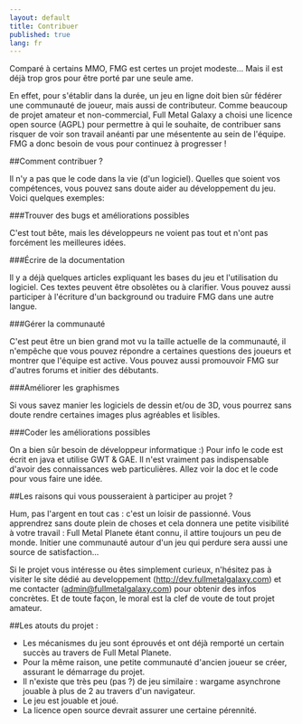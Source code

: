 ```yaml
---
layout: default
title: Contribuer
published: true
lang: fr
---
```


Comparé à certains MMO, FMG est certes un projet modeste... Mais il est déjà trop gros pour être porté par une seule ame.

En effet, pour s'établir dans la durée, un jeu en ligne doit bien sûr fédérer une communauté de joueur, mais aussi de contributeur. Comme beaucoup de projet amateur et non-commercial, Full Metal Galaxy a choisi une licence open source (AGPL) pour permettre à qui le souhaite, de contribuer sans risquer de voir son travail anéanti par une mésentente au sein de l'équipe.
FMG a donc besoin de vous pour continuez à progresser !

##Comment contribuer ?

Il n'y a pas que le code dans la vie (d'un logiciel). Quelles que soient vos compétences, vous pouvez sans doute aider au développement du jeu. Voici quelques exemples:

###Trouver des bugs et améliorations possibles

C'est tout bête, mais les développeurs ne voient pas tout et n'ont pas forcément les meilleures idées.

###Écrire de la documentation

Il y a déjà quelques articles expliquant les bases du jeu et l'utilisation du logiciel. Ces textes peuvent être obsolètes ou à clarifier. Vous pouvez aussi participer à l'écriture d'un background ou traduire FMG dans une autre langue.

###Gérer la communauté

C'est peut être un bien grand mot vu la taille actuelle de la communauté, il n'empêche que vous pouvez répondre a certaines questions des joueurs et montrer que l'équipe est active. Vous pouvez aussi promouvoir FMG sur d'autres forums et initier des débutants.

###Améliorer les graphismes

Si vous savez manier les logiciels de dessin et/ou de 3D, vous pourrez sans doute rendre certaines images plus agréables et lisibles.

###Coder les améliorations possibles

On a bien sûr besoin de développeur informatique :)
Pour info le code est écrit en java et utilise GWT & GAE. Il n'est vraiment pas indispensable d'avoir des connaissances web particulières. Allez voir la doc et le code pour vous faire une idée.

##Les raisons qui vous pousseraient à participer au projet ?

Hum, pas l'argent en tout cas : c'est un loisir de passionné. Vous apprendrez sans doute plein de choses et cela donnera une petite visibilité à votre travail : Full Metal Planete étant connu, il attire toujours un peu de monde. Initier une communauté autour d'un jeu qui perdure sera aussi une source de satisfaction...


Si le projet vous intéresse ou êtes simplement curieux, n'hésitez pas à visiter le site dédié au developpement (http://dev.fullmetalgalaxy.com) et me contacter (admin@fullmetalgalaxy.com) pour obtenir des infos concrètes. Et de toute façon, le moral est la clef de voute de tout projet amateur.

##Les atouts du projet :
 - Les mécanismes du jeu sont éprouvés et ont déjà remporté un certain succès au travers de Full Metal Planete.
 - Pour la même raison, une petite communauté d'ancien joueur se créer, assurant le démarrage du projet.
 - Il n'existe que très peu (pas ?) de jeu similaire : wargame asynchrone jouable à plus de 2 au travers d'un navigateur.
 - Le jeu est jouable et joué.
 - La licence open source devrait assurer une certaine pérennité.